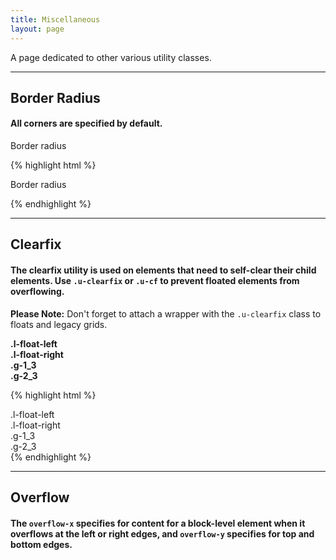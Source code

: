 ```yaml
---
title: Miscellaneous
layout: page
---
```


<p class="t-4">A page dedicated to other various utility classes.</p>

<hr />

<h2 class="m-bottom-4">Border Radius</h2>

#### All corners are specified by default.

<div class="p-4 border u-border-radius m-bottom-4">
		<p>Border radius</p>
</div>

{% highlight html %}
	<div class="p-4 border u-border-radius">
		<p>Border radius</p>
	</div>
{% endhighlight %}


<hr />

<h2 class="m-bottom-4">Clearfix</h2>

#### The clearfix utility is used on elements that need to self-clear their child elements. Use <code>.u-clearfix</code> or <code>.u-cf</code> to prevent floated elements from overflowing.


<p class="Alert m-top-4">
<strong>Please Note:</strong> Don't forget to attach a wrapper with the <code>.u-clearfix</code> class to floats and legacy grids.</p>

<div class="bg-c-g200 border-radius p-2 m-bottom-4">
	<div class="u-clearfix m-top-2 m-bottom-2">
		<div class="bg-c-g100 border-radius p-4 l-float-left"><strong>.l-float-left</strong></div>
		<div class="bg-c-g100 border-radius p-4 l-float-right"><strong>.l-float-right</strong></div>
	</div>
	<div class="u-clearfix m-bottom-2">
		<div class="bg-c-g100 border-radius p-4 t-center g-1_3"><strong>.g-1_3</strong></div>
		<div class="bg-c-g100 border-radius p-4 t-center g-2_3"><strong>.g-2_3</strong></div>
	</div>
</div>

{% highlight html %}
<div class="u-clearfix">
	<div class="l-float-left">.l-float-left</div>
	<div class="l-float-right">.l-float-right</div>
</div>
<div class="u-clearfix">
	<div class="g-1_3">.g-1_3</div>
	<div class="g-2_3">.g-2_3</div>
</div>
{% endhighlight %}


<hr />

<h2 class="m-bottom-4">Overflow</h2>

#### The <code>overflow-x</code> specifies for content for a block-level element when it overflows at the left or right edges, and <code>overflow-y</code> specifies for top and bottom edges.